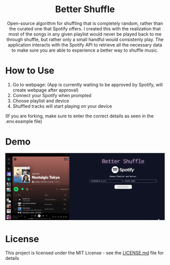 <div align = "center">
  <h1 align="center">Better Shuffle</h1>
  <p align="center">
  Open-source algorithm for shuffling that is completely random, rather than the curated one that Spotify offers. I created this with the realization that most of the songs in any given playlist would never be played back to me through shuffle, but rather only a small handful would consistenly play. The application interacts with the Spotify API to retrieve all the necessary data to make sure you are able to experience a better way to shuffle music.
  </p>
</div>

# How to Use
1. Go to webpage: (App is currently waiting to be approved by Spotify, will create webpage after approval)
2. Connect your Spotify when prompted
3. Choose playlist and device
4. Shuffled tracks will start playing on your device

(If you are forking, make sure to enter the correct details as seen in the .env.example file)

# Demo
![](https://github.com/preettank/spotify-better-shuffle/blob/develop/demo.gif)

# License
This project is licensed under the MIT License - see the [LICENSE.md](https://github.com/preettank/spotify-better-shuffle/blob/develop/LICENSE) file for details